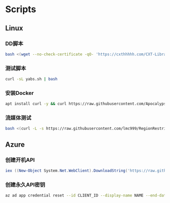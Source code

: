 # Scripts

## Linux

### DD脚本

```bash
bash <(wget --no-check-certificate -qO- 'https://cxthhhhh.com/CXT-Library/Network-Reinstall-System-Modify/Network-Reinstall-System-Modify.sh') -d 11 -v 64 -p "自定义root密码" -port "自定义ssh端口" -cmd "base64后的命令内容"
```

### 测试脚本
```bash
curl -sL yabs.sh | bash
```

### 安装Docker

```bash
apt install curl -y && curl https://raw.githubusercontent.com/Apocalypsor/Scripts/main/dist/linux/docker.sh | sh
```

### 流媒体测试
```bash
bash <(curl -L -s https://raw.githubusercontent.com/lmc999/RegionRestrictionCheck/main/check.sh)
```

## Azure

### 创建开机API

```powershell
iex ((New-Object System.Net.WebClient).DownloadString('https://raw.githubusercontent.com/Apocalypsor/Scripts/main/dist/azure/credential.ps1'))
```

### 创建永久API密钥
```bash
az ad app credential reset --id CLIENT_ID --display-name NAME --end-date 2999-12-31
```

